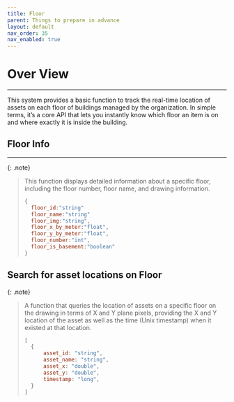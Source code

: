 ```yaml
---
title: Floor
parent: Things to prepare in advance
layout: default
nav_order: 35
nav_enabled: true
---
```


# Over View
---

This system provides a basic function to track the real-time location of assets on each floor of buildings managed by the organization.
In simple terms, it’s a core API that lets you instantly know which floor an item is on and where exactly it is inside the building.

## Floor Info
---

{: .note}
>
> This function displays detailed information about a specific floor, including the floor number, floor name, and drawing information.
>
> ```js
> {
>	floor_id:"string"
>	floor_name:"string"
>	floor_img:"string",
>	floor_x_by_meter:"float",
>	floor_y_by_meter:"float",
>	floor_number:"int",
>	floor_is_basement:"boolean"
> }
> ```

## Search for asset locations on Floor

{: .note}
> A function that queries the location of assets on a specific floor on the drawing in terms of X and Y plane pixels, providing the X and Y location of the asset as well as the time (Unix timestamp) when it existed at that location.
>
> ```js
> [
>   {
>       asset_id: "string",
>       asset_name: "string",
>       asset_x: "double",
>       asset_y: "double",
>       timestamp: "long",
>   }   
> ]
> ```